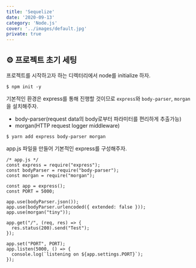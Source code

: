 ```yaml
---
title: 'Sequelize'
date: '2020-09-13'
category: 'Node.js'
cover: '../images/default.jpg'
private: true
---
```


## ⚙ 프로젝트 초기 세팅

프로젝트를 시작하고자 하는 디렉터리에서 node를 initialize 하자.

```
$ npm init -y
```

기본적인 환경은 express를 통해 진행할 것이므로 `express`와 `body-parser`, `morgan`을 설치해주자.

- body-parser(request data의 body로부터 파라미터를 편리하게 추출가능)
- morgan(HTTP request logger middleware)

```
$ yarn add express body-parser morgan
```

app.js 파일을 만들어 기본적인 express를 구성해주자.

```
/* app.js */
const express = require("express");
const bodyParser = require("body-parser");
const morgan = require("morgan");

const app = express();
const PORT = 5000;

app.use(bodyParser.json());
app.use(bodyParser.urlencoded({ extended: false }));
app.use(morgan("tiny"));

app.get("/", (req, res) => {
  res.status(200).send("Test");
});

app.set("PORT", PORT);
app.listen(5000, () => {
  console.log(`listening on ${app.settings.PORT}`);
});
```
